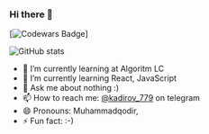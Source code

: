 ### Hi there 👋

[![Codewars Badge](https://www.codewars.com/users/Muhammadqodir779)]

<!--![azamjonbro's github stats](https://github-readme-stats.vercel.app/api?username=azamjonbro&show_icons=true&theme=default)-->
![GitHub stats](https://github.com/Muhammadqodir779)

<!-- [![Harlok's WakaTime stats](https://github-readme-stats.vercel.app/api/wakatime?username=azamjonbro)](https://github.com/anuraghazra/github-readme-stats)  -->

- 🔭 I’m currently learning at Algoritm LC
- 🌱 I’m currently learning React, JavaScript
- 💬 Ask me about nothing :)
- 📫 How to reach me: [@kadirov_779](https://t.me/tasks779) on telegram
- 😄 Pronouns: Muhammadqodir,
- ⚡️ Fun fact: :-)

<a href="https://github.com/muhammadqodir779">
<!--   <img src="https://spotify-readme-vodiylik.vercel.app/api?scan=true&theme=light&spin=0" alt="Current Spotify Song"> -->
</a>
